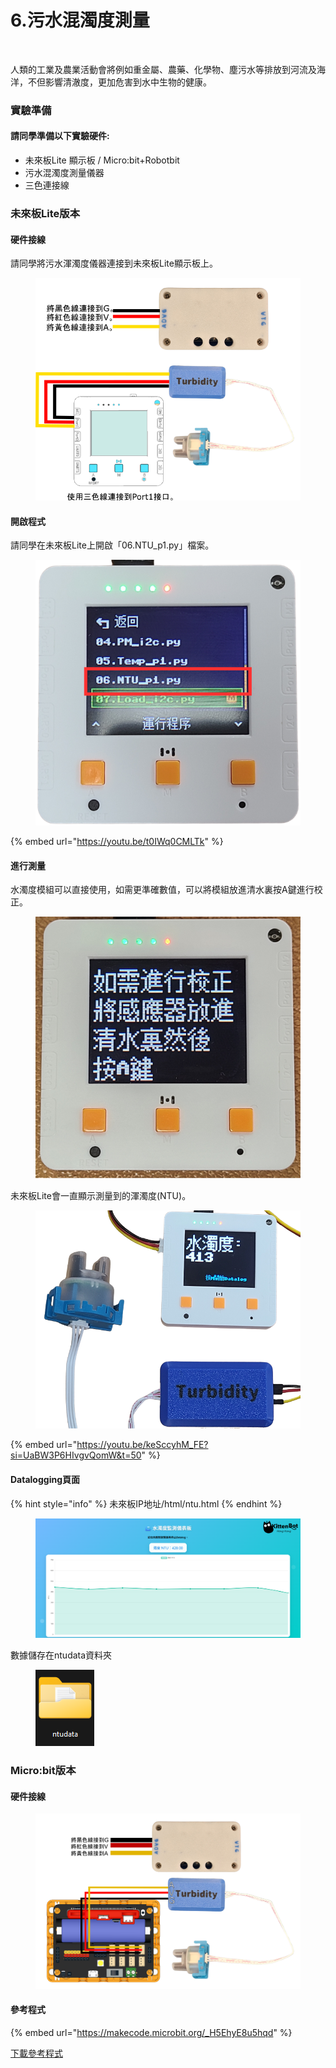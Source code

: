 # 6.污水混濁度測量

<figure><img src="https://files.gitbook.com/v0/b/gitbook-x-prod.appspot.com/o/spaces%2F6uJvpXC43onNIIwhMlWo%2Fuploads%2FCg3h4E22a2raNnDEC8Zg%2Fimage.png?alt=media&#x26;token=d515962b-28cd-46aa-bb02-bb2ad9ae757e" alt=""><figcaption></figcaption></figure>

人類的工業及農業活動會將例如重金屬、農藥、化學物、塵污水等排放到河流及海洋，不但影響清澈度，更加危害到水中生物的健康。

### 實驗準備

#### 請同學準備以下實驗硬件:

* 未來板Lite 顯示板 / Micro:bit+Robotbit
* 污水混濁度測量儀器
* 三色連接線

### 未來板Lite版本

#### 硬件接線

請同學將污水渾濁度儀器連接到未來板Lite顯示板上。

<figure><img src="../.gitbook/assets/turbidity_wiring (1).png" alt=""><figcaption></figcaption></figure>

#### 開啟程式

請同學在未來板Lite上開啟「06.NTU\_p1.py」檔案。



<figure><img src="../.gitbook/assets/image (5) (1) (1) (1).png" alt=""><figcaption></figcaption></figure>

{% embed url="https://youtu.be/t0IWq0CMLTk" %}

#### 進行測量

水濁度模組可以直接使用，如需更準確數值，可以將模組放進清水裏按A鍵進行校正。

<figure><img src="../.gitbook/assets/turbidityprogram1.png" alt=""><figcaption></figcaption></figure>

未來板Lite會一直顯示測量到的渾濁度(NTU)。

<figure><img src="../.gitbook/assets/turbidityprogram.png" alt=""><figcaption></figcaption></figure>

{% embed url="https://youtu.be/keSccyhM_FE?si=UaBW3P6HIvgvQomW&t=50" %}

#### Datalogging頁面

{% hint style="info" %}
未來板IP地址/html/ntu.html
{% endhint %}

<figure><img src="../.gitbook/assets/image (2) (1) (1) (1).png" alt=""><figcaption></figcaption></figure>

數據儲存在ntudata資料夾

<figure><img src="../.gitbook/assets/image (149).png" alt=""><figcaption></figcaption></figure>

### Micro:bit版本

#### 硬件接線

<figure><img src="../.gitbook/assets/turbidityV2_edu.png" alt=""><figcaption></figcaption></figure>

#### 參考程式

{% embed url="https://makecode.microbit.org/_H5EhyE8u5hqd" %}

[下載參考程式](https://makecode.microbit.org/_H5EhyE8u5hqd)
